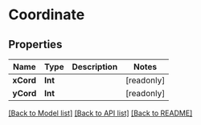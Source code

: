 # Coordinate

## Properties
Name | Type | Description | Notes
------------ | ------------- | ------------- | -------------
**xCord** | **Int** |  | [readonly] 
**yCord** | **Int** |  | [readonly] 

[[Back to Model list]](../README.md#documentation-for-models) [[Back to API list]](../README.md#documentation-for-api-endpoints) [[Back to README]](../README.md)


